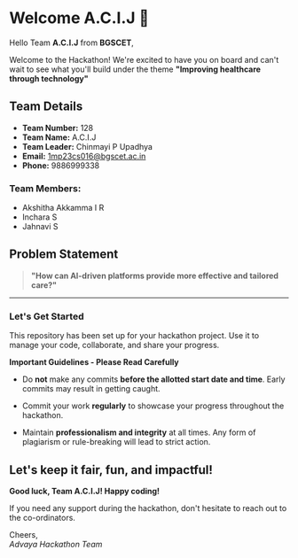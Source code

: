 # Welcome A.C.I.J 👋

Hello Team **A.C.I.J** from **BGSCET**,

Welcome to the Hackathon! We're excited to have you on board and can't wait to see what you'll build under the theme **"Improving healthcare through technology"** 

## Team Details

- **Team Number:** 128  
- **Team Name:** A.C.I.J
- **Team Leader:** Chinmayi P Upadhya  
- **Email:** 1mp23cs016@bgscet.ac.in  
- **Phone:** 9886999338  

### Team Members:
- Akshitha Akkamma I R 
- Inchara S 
- Jahnavi S 

## Problem Statement

> **"How can AI-driven platforms provide  more effective and tailored care?"**

---

### Let's Get Started 

This repository has been set up for your hackathon project. Use it to manage your code, collaborate, and share your progress.

**Important Guidelines - Please Read Carefully**

- Do **not** make any commits **before the allotted start date and time**. Early commits may result in getting caught.
- Commit your work **regularly** to showcase your progress throughout the hackathon.

- Maintain **professionalism and integrity** at all times. Any form of plagiarism or rule-breaking will lead to strict action.

Let's keep it fair, fun, and impactful! 
---

**Good luck, Team A.C.I.J! Happy coding!**

If you need any support during the hackathon, don't hesitate to reach out to the co-ordinators.

Cheers,  
_Advaya Hackathon Team_